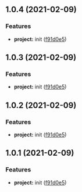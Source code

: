 ## 1.0.4 (2021-02-09)


### Features

* **project:** init ([f91d0e5](https://github.com/tianma630/webpack-boilerplate/commit/f91d0e5894c02ac68debf847ff12d714d722a965))



## 1.0.3 (2021-02-09)


### Features

* **project:** init ([f91d0e5](https://github.com/tianma630/webpack-boilerplate/commit/f91d0e5894c02ac68debf847ff12d714d722a965))



## 1.0.2 (2021-02-09)


### Features

* **project:** init ([f91d0e5](https://github.com/tianma630/webpack-boilerplate/commit/f91d0e5894c02ac68debf847ff12d714d722a965))



## 1.0.1 (2021-02-09)


### Features

* **project:** init ([f91d0e5](https://github.com/tianma630/webpack-boilerplate/commit/f91d0e5894c02ac68debf847ff12d714d722a965))



